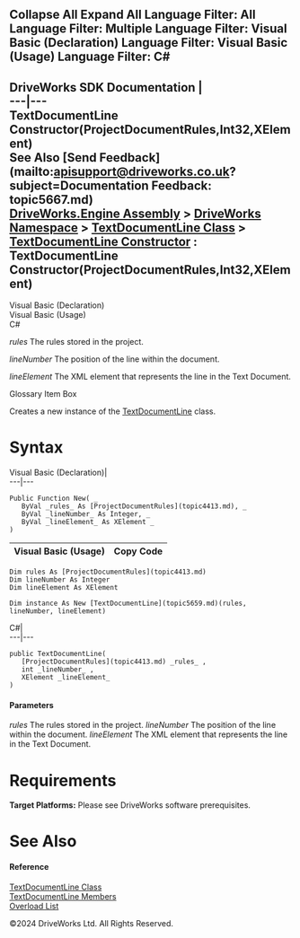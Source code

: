        

 Collapse All Expand All  Language Filter: All  Language Filter: Multiple  Language Filter: Visual Basic (Declaration) Language Filter: Visual Basic (Usage) Language Filter: C#  
---  
DriveWorks SDK Documentation  |   
---|---  
TextDocumentLine Constructor(ProjectDocumentRules,Int32,XElement)   
See Also [Send Feedback](mailto:apisupport@driveworks.co.uk?subject=Documentation Feedback: topic5667.md)  
[DriveWorks.Engine Assembly](topic2156.md) > [DriveWorks Namespace](topic2159.md) > [TextDocumentLine Class](topic5659.md) > [TextDocumentLine Constructor](topic5665.md) : TextDocumentLine Constructor(ProjectDocumentRules,Int32,XElement)  
---  
  
Visual Basic (Declaration)    
Visual Basic (Usage)    
C# 

_rules_
    The rules stored in the project.

_lineNumber_
    The position of the line within the document.

_lineElement_
    The XML element that represents the line in the Text Document.

Glossary Item Box

Creates a new instance of the [TextDocumentLine](topic5659.md) class. 

# Syntax

Visual Basic (Declaration)|   
---|---  
      
    
    Public Function New( _
       ByVal _rules_ As [ProjectDocumentRules](topic4413.md), _
       ByVal _lineNumber_ As Integer, _
       ByVal _lineElement_ As XElement _
    )  
  
Visual Basic (Usage)| Copy Code  
---|---  
      
    
    Dim rules As [ProjectDocumentRules](topic4413.md)
    Dim lineNumber As Integer
    Dim lineElement As XElement
     
    Dim instance As New [TextDocumentLine](topic5659.md)(rules, lineNumber, lineElement)  
  
C#|   
---|---  
      
    
    public TextDocumentLine( 
       [ProjectDocumentRules](topic4413.md) _rules_ ,
       int _lineNumber_ ,
       XElement _lineElement_
    )  
  
#### Parameters

 _rules_
    The rules stored in the project.
_lineNumber_
    The position of the line within the document.
_lineElement_
    The XML element that represents the line in the Text Document.

# Requirements

**Target Platforms:** Please see DriveWorks software prerequisites.

# See Also

#### Reference

[TextDocumentLine Class](topic5659.md)   
[TextDocumentLine Members](topic5660.md)   
[Overload List](topic5665.md)

©2024 DriveWorks Ltd. All Rights Reserved.
